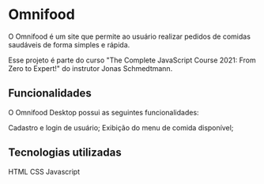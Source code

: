<h1> Omnifood </h1>

O Omnifood é um site que permite ao usuário realizar pedidos de comidas saudáveis de forma simples e rápida. 

Esse projeto é parte do curso "The Complete JavaScript Course 2021: From Zero to Expert!" do instrutor Jonas Schmedtmann.

<h2>Funcionalidades</h2>
O Omnifood Desktop possui as seguintes funcionalidades:

Cadastro e login de usuário;
Exibição do menu de comida disponível;

<h2>Tecnologias utilizadas</h2>
HTML
CSS
Javascript
